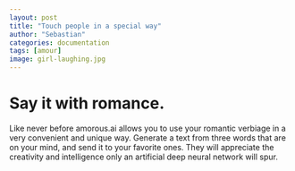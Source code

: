 ```yaml
---
layout: post
title: "Touch people in a special way"
author: "Sebastian"
categories: documentation
tags: [amour]
image: girl-laughing.jpg
---
```


# Say it with romance.

Like never before amorous.ai allows you to use your romantic verbiage in a very convenient and unique way. Generate a text from three words that are on your mind, and send it to your favorite ones. They will appreciate the creativity and intelligence only an artificial deep neural network will spur.
